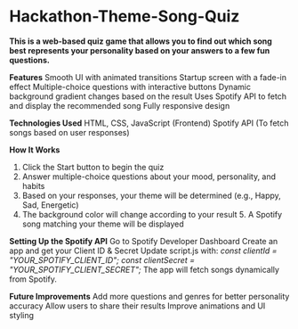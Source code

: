 # Hackathon-Theme-Song-Quiz

**This is a web-based quiz game that allows you to find out which song best represents your personality based on your answers to a few fun questions.**

**Features**
Smooth UI with animated transitions
Startup screen with a fade-in effect
Multiple-choice questions with interactive buttons
Dynamic background gradient changes based on the result
Uses Spotify API to fetch and display the recommended song
Fully responsive design

**Technologies Used**
HTML, CSS, JavaScript (Frontend)
Spotify API (To fetch songs based on user responses)

**How It Works**
1. Click the Start button to begin the quiz
2. Answer multiple-choice questions about your mood, personality, and habits
3. Based on your responses, your theme will be determined (e.g., Happy, Sad, Energetic)
4. The background color will change according to your result
5️. A Spotify song matching your theme will be displayed

**Setting Up the Spotify API**
Go to Spotify Developer Dashboard
Create an app and get your Client ID & Secret
Update script.js with:
*const clientId = "YOUR_SPOTIFY_CLIENT_ID";
const clientSecret = "YOUR_SPOTIFY_CLIENT_SECRET";*
The app will fetch songs dynamically from Spotify.

**Future Improvements**
 Add more questions and genres for better personality accuracy
 Allow users to share their results
 Improve animations and UI styling
